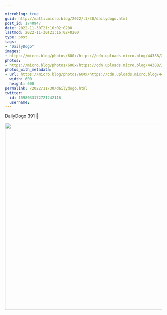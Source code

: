 ```yaml
---

microblog: true
guid: http://matti.micro.blog/2022/11/30/dailydogo.html
post_id: 1740947
date: 2022-11-30T21:16:02+0200
lastmod: 2022-11-30T21:16:02+0200
type: post
tags:
- "DailyDogo"
images:
- https://micro.blog/photos/600x/https://cdn.uploads.micro.blog/44388/2022/86b69f4b59.jpg
photos:
- https://micro.blog/photos/600x/https://cdn.uploads.micro.blog/44388/2022/86b69f4b59.jpg
photos_with_metadata:
- url: https://micro.blog/photos/600x/https://cdn.uploads.micro.blog/44388/2022/86b69f4b59.jpg
  width: 600
  height: 600
permalink: /2022/11/30/dailydogo.html
twitter:
  id: 1598033172721242116
  username:
---
```

DailyDogo 391 🐶

<img src="/media/uploads/2022/86b69f4b59.jpg" width="600" height="600" alt="" />
